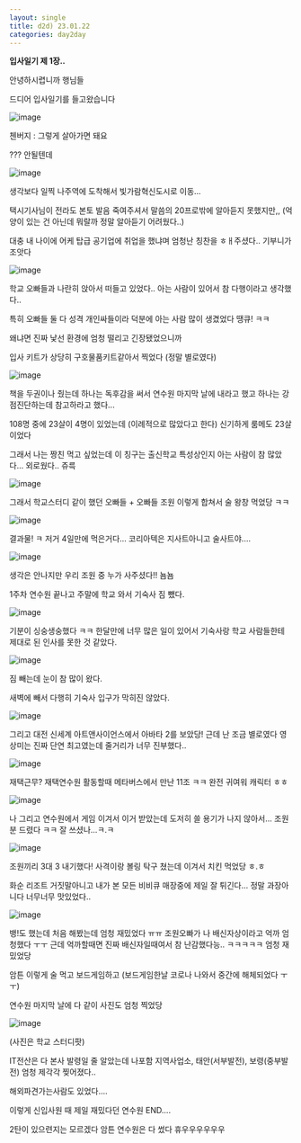 ```yaml
---
layout: single
title: d2d) 23.01.22
categories: day2day
---
```


__입사일기 제 1장..__

안녕하시렵니까 행님들

드디어 입사일기를 들고왔습니다

![image](https://user-images.githubusercontent.com/52832956/213904359-ff918bcd-3951-4fce-b65e-3ca3a9b37b05.png)

첸버지 : 그렇게 살아가면 돼요 

??? 안될텐데

![image](https://user-images.githubusercontent.com/52832956/213904394-96e94518-ae7c-4b51-a03b-ddd90e807ff2.png)

생각보다 일찍 나주역에 도착해서 빛가람혁신도시로 이동... 

택시기사님이 전라도 본토 발음 죽여주셔서 말씀의 20프로밖에 알아듣지 못했지만,, (억양이 있는 건 아닌데 뭐랄까 정말 알아듣기 어려웠다..)

대충 내 나이에 어케 탑급 공기업에 취업을 했냐며 엄청난 칭찬을 ㅎㅐ주셨다.. 기부니가 조앗다

![image](https://user-images.githubusercontent.com/52832956/213904428-9210220e-3edd-41d7-9b21-27e1b218bd6e.png)

학교 오빠들과 나란히 앉아서 떠들고 있었다.. 아는 사람이 있어서 참 다행이라고 생각했다..

특히 오빠들 둘 다 성격 개인싸들이라 덕분에 아는 사람 많이 생겼었다 땡큐! ㅋㅋ

왜냐면 진짜 낯선 환경에 엄청 떨리고 긴장됐었으니까

입사 키트가 상당히 구호물품키트같아서 찍었다 (정말 별로였다)

![image](https://user-images.githubusercontent.com/52832956/213904534-6952c348-c7c5-42bf-8367-2f80bd77a61c.png)

책을 두권이나 줬는데 하나는 독후감을 써서 연수원 마지막 날에 내라고 했고 하나는 강점진단하는데 참고하라고 했다...

108명 중에 23살이 4명이 있었는데 (이례적으로 많았다고 한다) 신기하게 룸메도 23살이었다

그래서 나는 짱친 먹고 싶었는데 이 칭구는 출신학교 특성상인지 아는 사람이 참 많았다... 외로웠다.. 쥬륵

![image](https://user-images.githubusercontent.com/52832956/213904565-ecfa4c22-326a-4e91-9501-4b0a8a3f4d7d.png)

그래서 학교스터디 같이 했던 오빠들 + 오빠들 조원 이렇게 합쳐서 술 왕창 먹었당 ㅋㅋ

![image](https://user-images.githubusercontent.com/52832956/213904579-6bc97df3-918d-405c-ba17-a23a4d392535.png)

결과물! ㅋ 저거 4일만에 먹은거다... 코리아텍은 지사트아니고 술사트야....

![image](https://user-images.githubusercontent.com/52832956/213904600-3dbaa5a5-e12b-4870-980d-8e254096b1db.png)

생각은 안나지만 우리 조원 중 누가 사주셨다!! 뇸뇸

1주차 연수원 끝나고 주말에 학교 와서 기숙사 짐 뺐다.

![image](https://user-images.githubusercontent.com/52832956/213904616-e3a116f6-ea32-4e91-b0dc-f273dba09f49.png)

기분이 싱숭생숭했다 ㅋㅋ 한달만에 너무 많은 일이 있어서 기숙사랑 학교 사람들한테 제대로 된 인사를 못한 것 같았다.

![image](https://user-images.githubusercontent.com/52832956/213904640-5a8ca2d7-17c7-4295-ab8a-bd49088b627c.png)

짐 빼는데 눈이 참 많이 왔다.

새벽에 빼서 다행히 기숙사 입구가 막히진 않았다.

![image](https://user-images.githubusercontent.com/52832956/213904653-0c1b876c-92b2-4bf3-8f62-a4d42622603b.png)

그리고 대전 신세계 아트앤사이언스에서 아바타 2를 보았당! 근데 난 조금 별로였다 영상미는 진짜 단연 최고였는데 줄거리가 너무 진부했다..

![image](https://user-images.githubusercontent.com/52832956/213904677-c3d3576d-7c99-40a8-9e21-d4576997ef80.png)

재택근무? 재택연수원 활동할때 메타버스에서 만난 11조 ㅋㅋ 완전 귀여워 캐릭터 ㅎㅎ

![image](https://user-images.githubusercontent.com/52832956/213904697-825f72ea-626f-47f8-a665-1ed4e9656c5c.png)

나 그리고 연수원에서 게임 이겨서 이거 받았는데 도저히 쓸 용기가 나지 않아서... 조원분 드렸다 ㅋㅋ 잘 쓰셨나...ㅋ.ㅋ

![image](https://user-images.githubusercontent.com/52832956/213904737-0bd99dea-ba69-45d4-aa9f-11c743c90671.png)

조원끼리 3대 3 내기했다! 사격이랑 볼링 탁구 쳤는데 이겨서 치킨 먹었당 ㅎ.ㅎ 

화순 리조트 거짓말아니고 내가 본 모든 비비큐 매장중에 제일 잘 튀긴다... 정말 과장아니다 너무너무 맛있었다..

![image](https://user-images.githubusercontent.com/52832956/213904813-167e5d6f-e8af-45db-83dc-528f3751d8ad.png)

뱅!도 했는데 처음 해봤는데 엄청 재밌었다 ㅠㅠ 조원오빠가 나 배신자상이라고 억까 엄청했다 ㅜㅜ 근데 억까할때면 진짜 배신자일때여서 참 난감했다능..
ㅋㅋㅋㅋㅋ 엄청 재밌었당

암튼 이렇게 술 먹고 보드게임하고 (보드게임한날 코로나 나와서 중간에 해체되었다 ㅜㅜ)

연수원 마지막 날에 다 같이 사진도 엄청 찍었당

![image](https://user-images.githubusercontent.com/52832956/213904872-f92f0c90-9d05-4c00-91de-3143f75c0ed4.png)

(사진은 학교 스터디팟)

IT전산은 다 본사 발령일 줄 알았는데 나포함 지역사업소, 태안(서부발전), 보령(중부발전) 엄청 제각각 찢어졌다..

해외파견가는사람도 있었다....

이렇게 신입사원 때 제일 재밌다던 연수원 END....

2탄이 있으련지는 모르겠다 암튼 연수원은 다 썼다 휴우우우우우우






